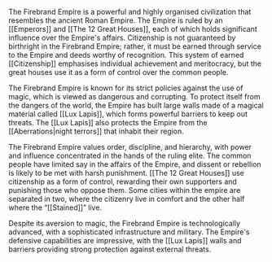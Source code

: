 The Firebrand Empire is a powerful and highly organised civilization that resembles the ancient Roman Empire. The Empire is ruled by an [[Emperors]] and [[The 12 Great Houses]], each of which holds significant influence over the Empire's affairs. Citizenship is not guaranteed by birthright in the Firebrand Empire; rather, it must be earned through service to the Empire and deeds worthy of recognition. This system of earned [[Citizenship]] emphasises individual achievement and meritocracy, but the great houses use it as a form of control over the common people.

The Firebrand Empire is known for its strict policies against the use of magic, which is viewed as dangerous and corrupting. To protect itself from the dangers of the world, the Empire has built large walls made of a magical material called [[Lux Lapis]], which forms powerful barriers to keep out threats. The [[Lux Lapis]] also protects the Empire from the [[Aberrations|night terrors]] that inhabit their region.

The Firebrand Empire values order, discipline, and hierarchy, with power and influence concentrated in the hands of the ruling elite. The common people have limited say in the affairs of the Empire, and dissent or rebellion is likely to be met with harsh punishment. [[The 12 Great Houses]] use citizenship as a form of control, rewarding their own supporters and punishing those who oppose them. Some cities within the empire are separated in two, where the citizenry live in comfort and the other half where the “[[Stained]]” live. 

Despite its aversion to magic, the Firebrand Empire is technologically advanced, with a sophisticated infrastructure and military. The Empire's defensive capabilities are impressive, with the [[Lux Lapis]] walls and barriers providing strong protection against external threats.